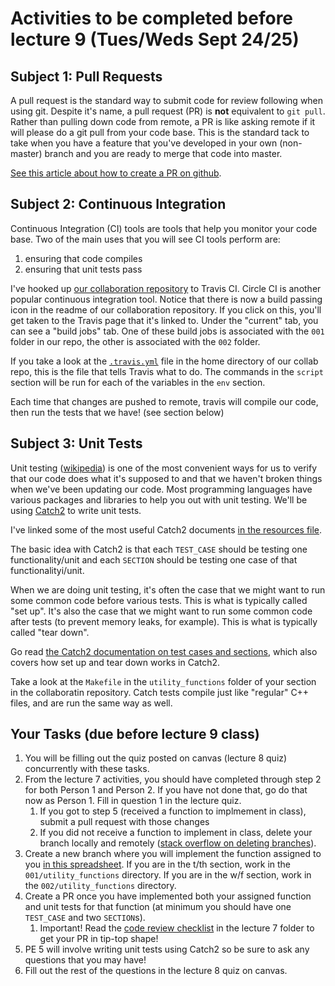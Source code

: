 Activities to be completed before lecture 9 (Tues/Weds Sept 24/25)
=================

Subject 1: Pull Requests
-----------------
A pull request is the standard way to submit code for review following when using git. Despite it's name, a pull request (PR) is __not__ equivalent to `git pull`. Rather than pulling down code from remote, a PR is like asking remote if it will please do a git pull from your code base. This is the standard tack to take when you have a feature that you've developed in your own (non-master) branch and you are ready to merge that code into master.

[See this article about how to create a PR on github](https://help.github.com/en/articles/creating-a-pull-request).

Subject 2: Continuous Integration
------------------
Continuous Integration (CI) tools are tools that help you monitor your code base. Two of the main uses that you will see CI tools perform are:
1. ensuring that code compiles
2. ensuring that unit tests pass

I've hooked up [our collaboration repository](https://github.com/muzny/csci3010-fall2019-collab) to Travis CI. Circle CI is another popular continuous integration tool. Notice that there is now a build passing icon in the readme of our collaboration repository. If you click on this, you'll get taken to the Travis page that it's linked to. Under the "current" tab, you can see a "build jobs" tab. One of these build jobs is associated with the `001` folder in our repo, the other is associated with the `002` folder.

If you take a look at the [`.travis.yml`](https://github.com/muzny/csci3010-fall2019-collab/blob/master/.travis.yml) file in the home directory of our collab repo, this is the file that tells Travis what to do. The commands in the `script` section will be run for each of the variables in the `env` section.

Each time that changes are pushed to remote, travis will compile our code, then run the tests that we have! (see section below)

Subject 3: Unit Tests
------------
Unit testing ([wikipedia](https://en.wikipedia.org/wiki/Unit_testing)) is one of the most convenient ways for us to verify that our code does what it's supposed to and that we haven't broken things when we've been updating our code. Most programming languages have various packages and libraries to help you out with unit testing. We'll be using [Catch2](https://github.com/catchorg/Catch2) to write unit tests. 

I've linked some of the most useful Catch2 documents [in the resources file](../../resources.md#unit-testing). 

The basic idea with Catch2 is that each `TEST_CASE` should be testing one functionality/unit and each `SECTION` should be testing one case of that functionalityi/unit.

When we are doing unit testing, it's often the case that we might want to run some common code before various tests. This is what is typically called "set up". It's also the case that we might want to run some common code after tests (to prevent memory leaks, for example). This is what is typically called "tear down".

 Go read [the Catch2 documentation on test cases and sections](https://github.com/catchorg/Catch2/blob/master/docs/tutorial.md#test-cases-and-sections), which also covers how set up and tear down works in Catch2.

Take a look at the `Makefile` in the `utility_functions` folder of your section in the collaboratin repository. Catch tests compile just like "regular" C++ files, and are run the same way as well.

Your Tasks (due before lecture 9 class)
----------
1. You will be filling out the quiz posted on canvas (lecture 8 quiz) concurrently with these tasks. 
2. From the lecture 7 activities, you should have completed through step 2 for both Person 1 and Person 2. If you have not done that, go do that now as Person 1. Fill in question 1 in the lecture quiz.
    1. If you got to step 5 (received a function to implmement in class), submit a pull request with those changes
    2. If you did not receive a function to implement in class, delete your branch locally and remotely ([stack overflow on deleting branches](https://stackoverflow.com/questions/2003505/how-do-i-delete-a-git-branch-locally-and-remotely)).
2. Create a new branch where you will implement the function assigned to you [in this spreadsheet](https://docs.google.com/spreadsheets/d/1k1ZU4jLPY6iXOLUAed49HvafEWegVw6XY55woY0O1co/edit?usp=sharing). If you are in the t/th section, work in the `001/utility_functions` directory. If you are in the w/f section, work in the `002/utility_functions` directory.
3. Create a PR once you have implemented both your assigned function and unit tests for that function (at minimum you should have one `TEST_CASE` and two `SECTION`s).
    1. Important! Read the [code review checklist](../7_git_branches_prs) in the lecture 7 folder to get your PR in tip-top shape!
4. PE 5 will involve writing unit tests using Catch2 so be sure to ask any questions that you may have!
5. Fill out the rest of the questions in the lecture 8 quiz on canvas.

    
